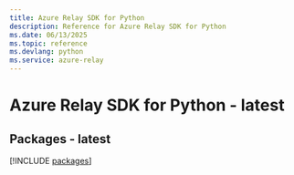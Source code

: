 ```yaml
---
title: Azure Relay SDK for Python
description: Reference for Azure Relay SDK for Python
ms.date: 06/13/2025
ms.topic: reference
ms.devlang: python
ms.service: azure-relay
---
```

# Azure Relay SDK for Python - latest
## Packages - latest
[!INCLUDE [packages](relay-index.md)]